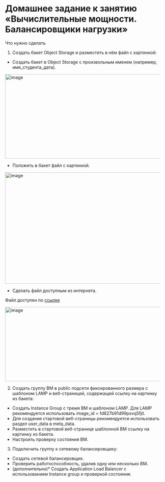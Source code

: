 
# Домашнее задание к занятию «Вычислительные мощности. Балансировщики нагрузки»

Что нужно сделать

1. Создать бакет Object Storage и разместить в нём файл с картинкой:
- Создать бакет в Object Storage с произвольным именем (например, имя_студента_дата).
  
<img width="831" height="275" alt="image" src="https://github.com/user-attachments/assets/bd966639-2ed4-48a1-81dc-eb8c0a7f722e" />

  - Положить в бакет файл с картинкой.

<img width="1116" height="363" alt="image" src="https://github.com/user-attachments/assets/f3d708f7-a182-43eb-9d59-3cb6f4ae8912" />

  - Сделать файл доступным из интернета.

  Файл доступен по [ссылке](https://vladmgb-bucket-27102025.storage.yandexcloud.net/image.jpg)

<img width="1041" height="242" alt="image" src="https://github.com/user-attachments/assets/be1b72ae-1944-43e5-b6a2-7b9dce4e9f76" />

    
2. Создать группу ВМ в public подсети фиксированного размера с шаблоном LAMP и веб-страницей, содержащей ссылку на картинку из бакета:
- Создать Instance Group с тремя ВМ и шаблоном LAMP. Для LAMP рекомендуется использовать image_id = fd827b91d99psvq5fjit.
- Для создания стартовой веб-страницы рекомендуется использовать раздел user_data в meta_data.
- Разместить в стартовой веб-странице шаблонной ВМ ссылку на картинку из бакета.
- Настроить проверку состояния ВМ.

3. Подключить группу к сетевому балансировщику:
- Создать сетевой балансировщик.
- Проверить работоспособность, удалив одну или несколько ВМ.
- (дополнительно)* Создать Application Load Balancer с использованием Instance group и проверкой состояния.
